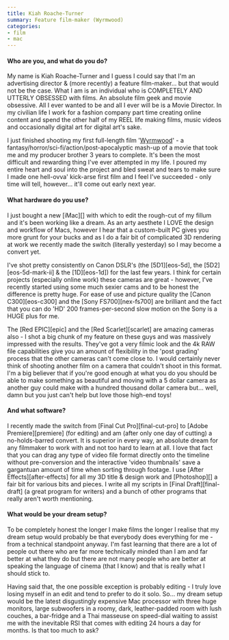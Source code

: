 ```yaml
---
title: Kiah Roache-Turner
summary: Feature film-maker (Wyrmwood)
categories:
- film
- mac
---
```


#### Who are you, and what do you do?

My name is Kiah Roache-Turner and I guess I could say that I'm an advertising director & (more recently) a feature film-maker... but that would not be the case. What I am is an individual who is COMPLETELY AND UTTERLY OBSESSED with films. An absolute film geek and movie obsessive. All I ever wanted to be and all I ever will be is a Movie Director. In my civilian life I work for a fashion company part time creating online content and spend the other half of my REEL life making films, music videos and occasionally digital art for digital art's sake.

I just finished shooting my first full-length film '[Wyrmwood]( https://www.facebook.com/wyrmwoodmovie "Wyrmwood's Facebook page.")' - a fantasy/horror/sci-fi/action/post-apocalyptic mash-up of a movie that took me and my producer brother 3 years to complete. It's been the most difficult and rewarding thing I've ever attempted in my life. I poured my entire heart and soul into the project and bled sweat and tears to make sure I made one hell-ovva' kick-arse first film and I feel I've succeeded - only time will tell, however... it'll come out early next year.  

#### What hardware do you use?

I just bought a new [iMac][] with which to edit the rough-cut of my fillum and it's been working like a dream. As an arty aesthete I LOVE the design and workflow of Macs, however I hear that a custom-built PC gives you more grunt for your bucks and as I do a fair bit of complicated 3D rendering at work we recently made the switch (literally yesterday) so I may become a convert yet.

I've shot pretty consistently on Canon DSLR's (the [5D1][eos-5d], the [5D2][eos-5d-mark-ii] & the [1D][eos-1d]) for the last few years. I think for certain projects (especially online work) these cameras are great - however, I've recently started using some much sexier cams and to be honest the difference is pretty huge. For ease of use and picture quality the [Canon C300][eos-c300] and the [Sony FS700][nex-fs700] are brilliant and the fact that you can do 'HD' 200 frames-per-second slow motion on the Sony is a HUGE plus for me.

The [Red EPIC][epic] and the [Red Scarlet][scarlet] are amazing cameras also - I shot a big chunk of my feature on these guys and was massively impressed with the results. They've got a very filmic look and the 4k RAW file capabilities give you an amount of flexibility in the 'post grading' process that the other cameras can't come close to. I would certainly never think of shooting another film on a camera that couldn't shoot in this format. I'm a big believer that if you're good enough at what you do you should be able to make something as beautiful and moving with a 5 dollar camera as another guy could make with a hundred thousand dollar camera but... well, damn but you just can't help but love those high-end toys!

#### And what software?

I recently made the switch from [Final Cut Pro][final-cut-pro] to [Adobe Premiere][premiere] (for editing) and am (after only one day of cutting) a no-holds-barred convert. It is superior in every way, an absolute dream for any filmmaker to work with and not too hard to learn at all. I love that fact that you can drag any type of video file format directly onto the timeline without pre-conversion and the interactive 'video thumbnails' save a gargantuan amount of time when sorting through footage. I use [After Effects][after-effects] for all my 3D title & design work and [Photoshop][] a fair bit for various bits and pieces. I write all my scripts in [Final Draft][final-draft] (a great program for writers) and a bunch of other programs that really aren't worth mentioning.

#### What would be your dream setup?

To be completely honest the longer I make films the longer I realise that my dream setup would probably be that everybody does everything for me - from a technical standpoint anyway. I'm fast learning that there are a lot of people out there who are far more technically minded than I am and far better at what they do but there are not many people who are better at speaking the language of cinema (that I know) and that is really what I should stick to.

Having said that, the one possible exception is probably editing - I truly love losing myself in an edit and tend to prefer to do it solo. So...  my dream setup would be the latest disgustingly expensive Mac processor with three huge monitors, large subwoofers in a roomy, dark, leather-padded room with lush couches, a bar-fridge and a Thai masseuse on speed-dial waiting to assist me with the inevitable RSI that comes with editing 24 hours a day for months. Is that too much to ask?